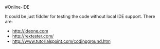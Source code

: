 #Online-IDE

It could be just fiddler for testing the code without local IDE support.
There are:

- http://ideone.com
- http://rextester.com/
- http://www.tutorialspoint.com/codingground.htm
